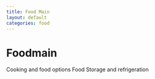 ```yaml
---
title: Food Main
layout: default
categories: food
---
```

# Foodmain
Cooking and food options
Food Storage and refrigeration

